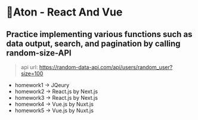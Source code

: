 # 📌Aton - React And Vue

## Practice implementing various functions such as data output, search, and pagination by calling random-size-API
> api url: https://random-data-api.com/api/users/random_user?size=100

<ul>
  <li>homework1 -> JQeury  </li>
  <li>homework2 -> React.js by Next.js  </li>
  <li>homework3 -> React.js by Next.js  </li>
  <li>homework4 -> Vue.js by Nuxt.js  </li>
  <li>homework5 -> Vue.js by Nuxt.js    </li>
</ul>
